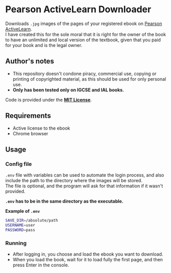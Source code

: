 # Pearson ActiveLearn Downloader
Downloads `.jpg` images of the pages of your registered ebook on [Pearson ActiveLearn](https://www.pearsonactivelearn.com/app/home).  
I have created this for the sole moral that it is right for the owner of the book to have an unlimited and local version of the textbook, given that you paid for your book and is the legal owner.

## Author's notes
- This repository doesn't condone piracy, commercial use, copying or printing of copyrighted material, as this should be used for only personal use.
- **Only has been tested only on IGCSE and IAL books.**

Code is provided under the [**MIT License**](https://github.com/pepershukov/Pearson-ActiveLearn?tab=MIT-1-ov-file#MIT-1-ov-file).

## Requirements
- Active license to the ebook
- Chrome browser

## Usage
### Config file
`.env` file with variables can be used to automate the login process, and also include the path to the directory where the images will be stored.  
The file is optional, and the program will ask for that information if it wasn't provided.  

**`.env` has to be in the same directory as the executable.**  

**Example of `.env`**
```bash
SAVE_DIR=/absolute/path
USERNAME=user
PASSWORD=pass
```

### Running
- After logging in, you choose and load the ebook you want to download.
- When you load the book, wait for it to load fully the first page, and then press Enter in the console.